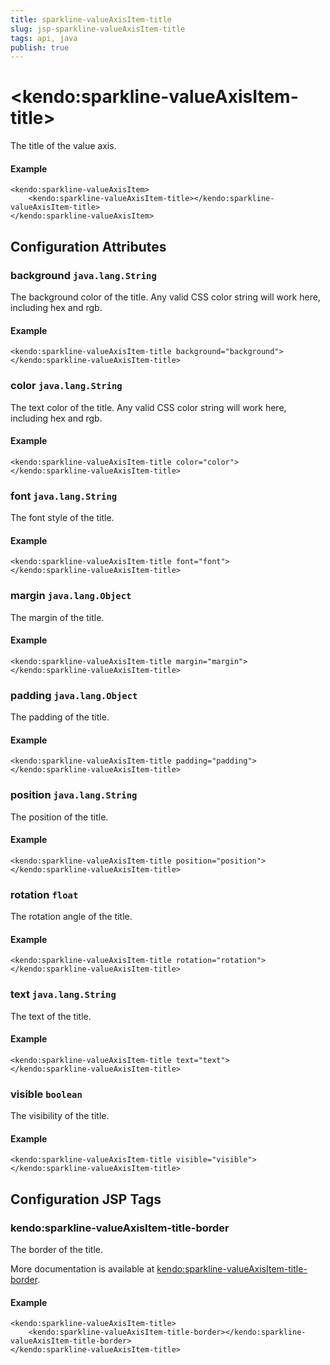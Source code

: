 ```yaml
---
title: sparkline-valueAxisItem-title
slug: jsp-sparkline-valueAxisItem-title
tags: api, java
publish: true
---
```


# \<kendo:sparkline-valueAxisItem-title\>

The title of the value axis.

#### Example
    <kendo:sparkline-valueAxisItem>
        <kendo:sparkline-valueAxisItem-title></kendo:sparkline-valueAxisItem-title>
    </kendo:sparkline-valueAxisItem>

## Configuration Attributes

### background `java.lang.String`

The background color of the title. Any valid CSS color string will work here, including
hex and rgb.

#### Example
    <kendo:sparkline-valueAxisItem-title background="background">
    </kendo:sparkline-valueAxisItem-title>

### color `java.lang.String`

The text color of the title. Any valid CSS color string will work here, including hex and rgb.

#### Example
    <kendo:sparkline-valueAxisItem-title color="color">
    </kendo:sparkline-valueAxisItem-title>

### font `java.lang.String`

The font style of the title.

#### Example
    <kendo:sparkline-valueAxisItem-title font="font">
    </kendo:sparkline-valueAxisItem-title>

### margin `java.lang.Object`

The margin of the title.

#### Example
    <kendo:sparkline-valueAxisItem-title margin="margin">
    </kendo:sparkline-valueAxisItem-title>

### padding `java.lang.Object`

The padding of the title.

#### Example
    <kendo:sparkline-valueAxisItem-title padding="padding">
    </kendo:sparkline-valueAxisItem-title>

### position `java.lang.String`

The position of the title.

#### Example
    <kendo:sparkline-valueAxisItem-title position="position">
    </kendo:sparkline-valueAxisItem-title>

### rotation `float`

The rotation angle of the title.

#### Example
    <kendo:sparkline-valueAxisItem-title rotation="rotation">
    </kendo:sparkline-valueAxisItem-title>

### text `java.lang.String`

The text of the title.

#### Example
    <kendo:sparkline-valueAxisItem-title text="text">
    </kendo:sparkline-valueAxisItem-title>

### visible `boolean`

The visibility of the title.

#### Example
    <kendo:sparkline-valueAxisItem-title visible="visible">
    </kendo:sparkline-valueAxisItem-title>


##  Configuration JSP Tags

### kendo:sparkline-valueAxisItem-title-border

The border of the title.

More documentation is available at [kendo:sparkline-valueAxisItem-title-border](/api/wrappers/jsp/sparkline/valueaxisitem-title-border).

#### Example

    <kendo:sparkline-valueAxisItem-title>
        <kendo:sparkline-valueAxisItem-title-border></kendo:sparkline-valueAxisItem-title-border>
    </kendo:sparkline-valueAxisItem-title>

